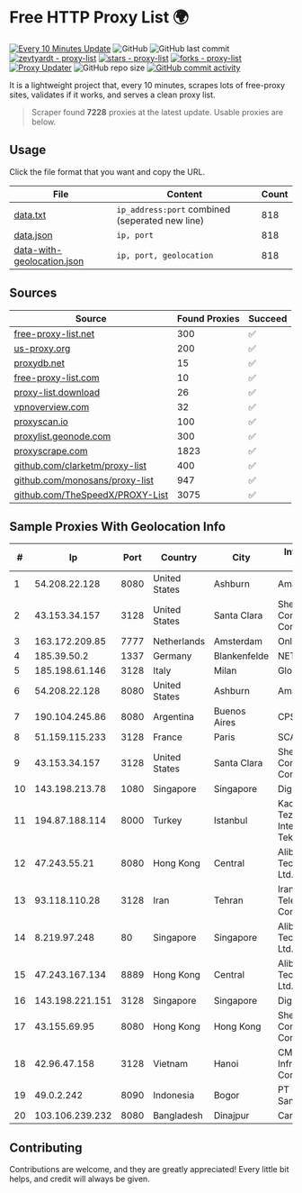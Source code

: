 
# Free HTTP Proxy List 🌍

[![Every 10 Minutes Update](https://github.com/mertguvencli/http-proxy-list/actions/workflows/main.yml/badge.svg?branch=main)](https://github.com/mertguvencli/http-proxy-list/actions/workflows/main.yml)
![GitHub](https://img.shields.io/github/license/mertguvencli/http-proxy-list)
![GitHub last commit](https://img.shields.io/github/last-commit/mertguvencli/http-proxy-list)
[![zevtyardt - proxy-list](https://img.shields.io/static/v1?label=zevtyardt&message=proxy-list&color=blue&logo=github)](https://github.com/zevtyardt/proxy-list "Go to GitHub repo")
[![stars - proxy-list](https://img.shields.io/github/stars/zevtyardt/proxy-list?style=social)](https://github.com/zevtyardt/proxy-list)
[![forks - proxy-list](https://img.shields.io/github/forks/zevtyardt/proxy-list?style=social)](https://github.com/zevtyardt/proxy-list)
[![Proxy Updater](https://github.com/zevtyardt/proxy-list/workflows/Proxy%20Updater/badge.svg)](https://github.com/zevtyardt/proxy-list/actions?query=workflow:"Proxy+Updater")
![GitHub repo size](https://img.shields.io/github/repo-size/zevtyardt/proxy-list)
[![GitHub commit activity](https://img.shields.io/github/commit-activity/m/zevtyardt/proxy-list?logo=commits)](https://github.com/zevtyardt/proxy-list/commits/main)

It is a lightweight project that, every 10 minutes, scrapes lots of free-proxy sites, validates if it works, and serves a clean proxy list.

> Scraper found **7228** proxies at the latest update. Usable proxies are below.

## Usage

Click the file format that you want and copy the URL.

|File|Content|Count|
|----|-------|-----|
|[data.txt](https://raw.githubusercontent.com/mertguvencli/http-proxy-list/main/proxy-list/data.txt)|`ip_address:port` combined (seperated new line)|818|
|[data.json](https://raw.githubusercontent.com/mertguvencli/http-proxy-list/main/proxy-list/data.json)|`ip, port`|818|
|[data-with-geolocation.json](https://raw.githubusercontent.com/mertguvencli/http-proxy-list/main/proxy-list/data-with-geolocation.json)|`ip, port, geolocation`|818|

## Sources

|Source|Found Proxies|Succeed|
|------|-------------|-------|
|[free-proxy-list.net](https://free-proxy-list.net)|300|✅|
|[us-proxy.org](https://www.us-proxy.org)|200|✅|
|[proxydb.net](http://proxydb.net)|15|✅|
|[free-proxy-list.com](https://free-proxy-list.com/?page=&port=&type%5B%5D=http&type%5B%5D=https&up_time=0&search=Search)|10|✅|
|[proxy-list.download](https://www.proxy-list.download/HTTP)|26|✅|
|[vpnoverview.com](https://vpnoverview.com/privacy/anonymous-browsing/free-proxy-servers)|32|✅|
|[proxyscan.io](https://www.proxyscan.io)|100|✅|
|[proxylist.geonode.com](https://proxylist.geonode.com/api/proxy-list?limit=300&page=1&sort_by=lastChecked&sort_type=desc&protocols=http,https)|300|✅|
|[proxyscrape.com](https://api.proxyscrape.com/v2/?request=displayproxies&protocol=http&timeout=10000&country=all&ssl=all&anonymity=all)|1823|✅|
|[github.com/clarketm/proxy-list](https://raw.githubusercontent.com/clarketm/proxy-list/master/proxy-list-raw.txt)|400|✅|
|[github.com/monosans/proxy-list](https://raw.githubusercontent.com/monosans/proxy-list/main/proxies/http.txt)|947|✅|
|[github.com/TheSpeedX/PROXY-List](https://raw.githubusercontent.com/TheSpeedX/PROXY-List/master/http.txt)|3075|✅|


## Sample Proxies With Geolocation Info

|#|Ip|Port|Country|City|Internet Service Provider|
|-|--|----|-------|----|-------------------------|
|1|54.208.22.128|8080|United States|Ashburn|Amazon.com, Inc.|
|2|43.153.34.157|3128|United States|Santa Clara|Shenzhen Tencent Computer Systems Company Limited|
|3|163.172.209.85|7777|Netherlands|Amsterdam|Online SAS NL|
|4|185.39.50.2|1337|Germany|Blankenfelde|NETZNUTZ|
|5|185.198.61.146|3128|Italy|Milan|Global Router LLC|
|6|54.208.22.128|8080|United States|Ashburn|Amazon.com, Inc.|
|7|190.104.245.86|8080|Argentina|Buenos Aires|CPS|
|8|51.159.115.233|3128|France|Paris|SCALEWAY|
|9|43.153.34.157|3128|United States|Santa Clara|Shenzhen Tencent Computer Systems Company Limited|
|10|143.198.213.78|1080|Singapore|Singapore|DigitalOcean, LLC|
|11|194.87.188.114|8000|Turkey|Istanbul|Kadir Huseyin Tezcan Nosspeed Internet Teknolojileri|
|12|47.243.55.21|8080|Hong Kong|Central|Alibaba (US) Technology Co., Ltd.|
|13|93.118.110.28|3128|Iran|Tehran|Iran Telecommunication Company PJS|
|14|8.219.97.248|80|Singapore|Singapore|Alibaba (US) Technology Co., Ltd.|
|15|47.243.167.134|8889|Hong Kong|Central|Alibaba (US) Technology Co., Ltd.|
|16|143.198.221.151|3128|Singapore|Singapore|DigitalOcean, LLC|
|17|43.155.69.95|8080|Hong Kong|Hong Kong|Shenzhen Tencent Computer Systems Company Limited|
|18|42.96.47.158|3128|Vietnam|Hanoi|CMC Telecom Infrastructure Company|
|19|49.0.2.242|8090|Indonesia|Bogor|PT Usaha Adi Sanggoro|
|20|103.106.239.232|8080|Bangladesh|Dinajpur|Carnival Internet|



## Contributing

Contributions are welcome, and they are greatly appreciated! Every
little bit helps, and credit will always be given.

